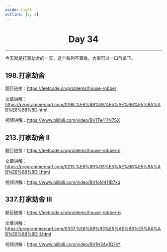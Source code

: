 ```yaml
---
aside: right
outline: [2, 3]
---
```


<h1 style="text-align: center; font-weight: bold;">Day 34</h1>

---

今天就是打家劫舍的一天，这个系列不算难，大家可以一口气拿下。

## 198.打家劫舍

题目链接：https://leetcode.cn/problems/house-robber

文章讲解：https://programmercarl.com/0198.%E6%89%93%E5%AE%B6%E5%8A%AB%E8%88%8D.html

视频讲解：https://www.bilibili.com/video/BV1Te411N7SX

## 213.打家劫舍 II

题目链接：https://leetcode.cn/problems/house-robber-ii

文章讲解：https://programmercarl.com/0213.%E6%89%93%E5%AE%B6%E5%8A%AB%E8%88%8DII.html

视频讲解：https://www.bilibili.com/video/BV1oM411B7xq

## 337.打家劫舍 III

题目链接：https://leetcode.cn/problems/house-robber-iii

文章讲解：https://programmercarl.com/0337.%E6%89%93%E5%AE%B6%E5%8A%AB%E8%88%8DIII.html

视频讲解：https://www.bilibili.com/video/BV1H24y1Q7sY
